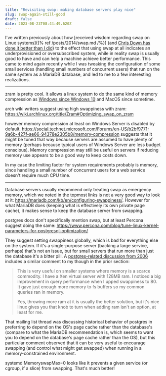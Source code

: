 ```yaml
---
title: "Revisiting swap: making database servers play nice"
slug: swap-again-still-good
draft: false
date: 2023-08-23T08:44:49.620Z
---
```

I've written previously about how [received wisdom regarding swap on Linux systems]({% ref /posts/2014/swap.md /%}) (and [Chris Down has done it better than I did](https://chrisdown.name/2018/01/02/in-defence-of-swap.html)) to the effect that using swap at all indicates an underprovisioned or oversubscribed system, while in reality swap is usually good to have and can help a machine achieve better performance. This came to mind again recently while I was tweaking the configuration of some small services (handling small numbers of concurrent users) that run on the same system as a MariaDB database, and led to me to a few interesting realizations.

---

zram is pretty cool. It allows a linux system to do the same kind of memory compression as [Windows since Windows 10](https://learn.microsoft.com/en-us/shows/seth-juarez/memory-compression-in-windows-10-rtm) and MacOS since sometime.

arch wiki writers suggest using high swappiness with zram:
https://wiki.archlinux.org/title/Zram#Optimizing_swap_on_zram

however memory compression at least on Windows Server is disabled by default. https://social.technet.microsoft.com/Forums/en-US/b2bf9771-9a6b-427f-ae66-94378e2305b8/memory-compression suggests that it might be tuned that way because servers are assumed to have plenty of memory (perhaps because typical users of Windows Server are less budget conscious). Memory compression may still be useful on servers if reducing memory use appears to be a good way to keep costs down.

In my case the limiting factor for system requirements probably is memory, since handling a small number of concurrent users for a web service doesn't require much CPU time.

---

Database servers usually recommend only treating swap as emergency memory, which we noted in the topmost links is not a very good way to look at it: https://mariadb.com/kb/en/configuring-swappiness/. However for what MariaDB does (keeping what is effectively its own private page cache), it makes sense to keep the database server from swapping.

postgres docs don't specifically mention swap, but at least Percona suggest doing the same: https://www.percona.com/blog/tune-linux-kernel-parameters-for-postgresql-optimization/

They suggest setting swappiness globally, which is bad for everything else on the system. If it's a single-purpose server (backing a large service, perhaps) that's not an issue, but for small servers that run more than just the database it's a bitter pill. A [postgres-related discussion from 2006](https://postgrespro.com/list/id/49298.209.244.4.106.1161290341.squirrel@www.drule.org) includes a similar comment to my though in the prior section:

> This is very useful on smaller systems where memory is a scarce commodity.
 I have a Xen virtual server with 128MB ram.  I noticed a big improvement
in query performance when I upped swappiness to 80.  It gave just enough
more memory to fs buffers so my common queries ran in memory.
>
> Yes, throwing more ram at it is usually the better solution, but it's nice
linux gives you that knob to turn when adding ram isn't an option, at
least for me.

That mailing list thread was discussing historical behavior of postgres in preferring to depend on the OS's page cache rather than the database's (compare to what the MariaDB recommendation is, which seems to want you to depend on the database's page cache rather than the OS), but this particular comment observed that it can be very useful to encourage swapping (and control what might get swapped) when running in a memory-constrained environment.

systemd MemoryswapMax=0 looks like it prevents a given service (or cgroup, if a slice) from swapping. That's much better!
